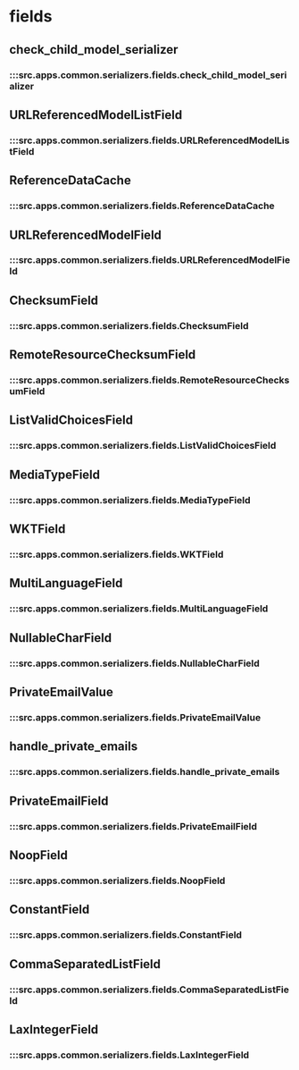 # fields

## check_child_model_serializer

### :::src.apps.common.serializers.fields.check_child_model_serializer

## URLReferencedModelListField

### :::src.apps.common.serializers.fields.URLReferencedModelListField

## ReferenceDataCache

### :::src.apps.common.serializers.fields.ReferenceDataCache

## URLReferencedModelField

### :::src.apps.common.serializers.fields.URLReferencedModelField

## ChecksumField

### :::src.apps.common.serializers.fields.ChecksumField

## RemoteResourceChecksumField

### :::src.apps.common.serializers.fields.RemoteResourceChecksumField

## ListValidChoicesField

### :::src.apps.common.serializers.fields.ListValidChoicesField

## MediaTypeField

### :::src.apps.common.serializers.fields.MediaTypeField

## WKTField

### :::src.apps.common.serializers.fields.WKTField

## MultiLanguageField

### :::src.apps.common.serializers.fields.MultiLanguageField

## NullableCharField

### :::src.apps.common.serializers.fields.NullableCharField

## PrivateEmailValue

### :::src.apps.common.serializers.fields.PrivateEmailValue

## handle_private_emails

### :::src.apps.common.serializers.fields.handle_private_emails

## PrivateEmailField

### :::src.apps.common.serializers.fields.PrivateEmailField

## NoopField

### :::src.apps.common.serializers.fields.NoopField

## ConstantField

### :::src.apps.common.serializers.fields.ConstantField

## CommaSeparatedListField

### :::src.apps.common.serializers.fields.CommaSeparatedListField

## LaxIntegerField

### :::src.apps.common.serializers.fields.LaxIntegerField

